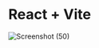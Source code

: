 # React + Vite

![Screenshot (50)](https://github.com/ompande021/weather/assets/97015947/2f696999-2ff6-4acd-aa5f-22644ad892b1)

